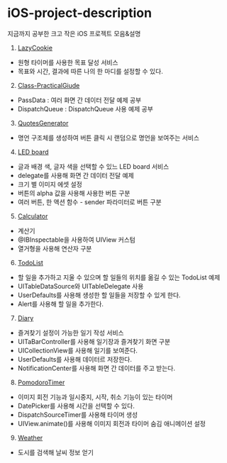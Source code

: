 # iOS-project-description
지금까지 공부한 크고 작은 iOS 프로젝트 모음&amp;설명   

1. [LazyCookie](https://github.com/88yhtserof/LazyCookie)
  - 원형 타이머를 사용한 목표 달성 서비스
  - 목표와 시간, 결과에 따른 나의 한 마디를 설정할 수 있다.

2. [Class-PracticalGiude](https://github.com/88yhtserof/Class_PracticalGuide)   
  - PassData : 여러 화면 간 데이터 전달 예제 공부
  - DispatchQueue : DispatchQueue 사용 예제 공부
   

3. [QuotesGenerator](https://github.com/88yhtserof/QuotesGenerator)
  - 명언 구조체를 생성하여 버튼 클릭 시 랜덤으로 명언을 보여주는 서비스


4. [LED board](https://github.com/88yhtserof/LEDBoard)
  - 글과 배경 색, 글자 색을 선택할 수 있느 LED board 서비스
  - delegate를 사용해 화면 간 데이터 전달 예제
  - 크기 별 이미지 에셋 설정
  - 버튼의 alpha 값을 사용해 사용한 버튼 구분
  - 여러 버튼, 한 액션 함수 - sender 파라미터로 버튼 구분


5. [Calculator](https://github.com/88yhtserof/Calculator)
  - 계산기
  - @IBInspectable을 사용하여 UIView 커스텀
  - 열거형을 사용해 연산자 구분

6. [TodoList](https://github.com/88yhtserof/TodoList)
  - 할 일을 추가하고 지울 수 있으며 할 일들의 위치를 옮길 수 있는 TodoList 예제
  - UITableDataSource와 UITableDelegate 사용
  - UserDefaults를 사용해 생성한 할 일들을 저장할 수 있게 한다.
  - Alert를 사용해 할 일을 추가한다.


7. [Diary](https://github.com/88yhtserof/Diary)
  - 즐겨찾기 설정이 가능한 일기 작성 서비스
  - UITaBarController를 사용해 일기장과 즐겨찾기 화면 구분
  - UICollectionView를 사용해 일기를 보여준다.
  - UserDefaults를 사용해 데이터르 저장한다.
  - NotificationCenter를 사용해 화면 간 데이터를 주고 받는다.

8. [PomodoroTimer](https://github.com/88yhtserof/PomodoroTimer)
  - 이미지 회전 기능과 일시중지, 시작, 취소 기능이 있는 타이머
  - DatePicker를 사용해 시간을 선택할 수 있다.
  - DispatchSourceTimer를 사용해 타이머 생성
  - UIView.animate()를 사용해 이미지 회전과 타이머 숨김 애니메이션 설정


9. [Weather](https://github.com/88yhtserof/Weather)
  - 도시를 검색해 날씨 정보 얻기





